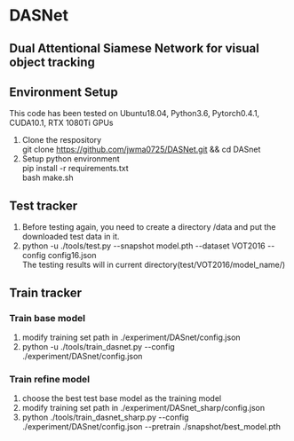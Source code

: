# DASNet

## Dual Attentional Siamese Network for visual object tracking

## Environment Setup
This code has been tested on Ubuntu18.04, Python3.6, Pytorch0.4.1, CUDA10.1, RTX 1080Ti GPUs
1. Clone the respository  
  git clone https://github.com/jwma0725/DASNet.git && cd DASnet
2. Setup python environment  
  pip install -r requirements.txt  
  bash make.sh  

## Test tracker
1. Before testing again, you need to create a directory /data and put the downloaded test data in it.  
2. python -u ./tools/test.py --snapshot model.pth --dataset VOT2016 --config config16.json  
The testing results will in current directory(test/VOT2016/model_name/)

## Train tracker
### Train base model
1. modify training set path in ./experiment/DASnet/config.json
2. python -u ./tools/train_dasnet.py --config ./experiment/DASnet/config.json  

### Train refine model
1. choose the best test base model as the training model
2. modify training set path in ./experiment/DASnet_sharp/config.json
3. python ./tools/train_dasnet_sharp.py --config ./experiment/DASnet/config.json --pretrain ./snapshot/best_model.pth
